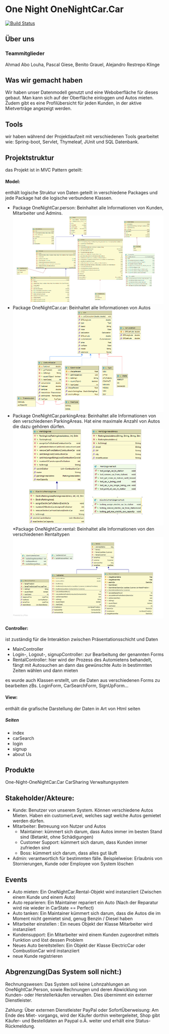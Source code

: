 # One Night OneNightCar.Car

[![Build Status](https://github.com/fh-erfurt/One-Night-Car/workflows/One-Night-Car/badge.svg)](https://github.com/fh-erfurt/One-Night-Car/actions)

## Über uns
### Teammitglieder
Ahmad Abo Louha, Pascal Giese, Benito Grauel, Alejandro Restrepo Klinge


## Was wir gemacht haben
Wir haben unser Datenmodell genutzt und eine Weboberfläche für dieses gebaut. Man kann sich auf der Oberfläche einloggen und Autos mieten. Zudem gibt es eine Profilübersicht für jeden Kunden, in der aktive Mietverträge angezeigt werden.

## Tools
wir haben während der Projektlaufzeit mit verschiedenen Tools gearbeitet wie: Spring-boot, Servlet, Thymeleaf, JUnit und SQL Datenbank.

## Projektstruktur
das Projekt ist in MVC Pattern geteilt:
#### Model:
enthält logische Struktur von Daten geteilt in verschiedene Packages und jede Package hat die logische verbundene Klassen.
* Package OneNightCar.person: Beinhaltet alle Informationen von Kunden, Mitarbeiter und Admins.
![Package OneNightCar.Person](/diagrammen/PersonPackage.png)
* Package OneNightCar.car: Beinhaltet alle Informationen von Autos
![Package OneNightCar.Car](/diagrammen/CarPackage.png)
* Package OneNightCar.parkingArea: Beinhaltet alle Informationen von den verschiedenen ParkingAreas. Hat eine maximale Anzahl von Autos die dazu gehören dürfen.
![Package Parking Area](/diagrammen/ParkingAreaPackage.png)
*Package OneNightCar.rental: Beinhaltet alle Informationen von den verschiedenen Rentaltypen
![Package OneNightCar.Rental](/diagrammen/RentalPackage.png)

#### Controller:
ist zuständig für die Interaktion zwischen Präsentationsschicht und Daten
* MainController
* Login-, Logout-, signupController: zur Bearbeitung der genannten Forms
* RentalController: hier wird der Prozess des Automietens behandelt, fängt mit Autosuchen an dann das gewünschte Auto in bestimmten Zeiten wählen und dann mieten

es wurde auch Klassen erstellt, um die Daten aus verschiedenen Forms zu bearbeiten zBs. LoginForm, CarSearchForm, SignUpForm...

#### View:
enthält die grafische Darstellung der Daten in Art von Html seiten
##### Seiten
* index
* carSearch
* login
* signup
* about Us

## Produkte
One-Night-OneNightCar.Car CarSharing Verwaltungsystem

## Stakeholder/Akteure:
* Kunde: Benutzer von unserem System. Können verschiedene Autos Mieten. Haben ein customerLevel, welches sagt welche Autos gemietet werden dürfen.
* Mitarbeiter: Betreuung von Nutzer und Autos
  * Maintainer: kümmert sich darum, dass Autos immer im besten Stand sind (Betankt, ohne Schädigungen) 
  * Customer Support: kümmert sich darum, dass Kunden immer zufrieden sind 
  * Boss: kümmert sich darum, dass alles gut läuft
* Admin: verantwortlich für bestimmten fälle. Beispielweise: Erlaubnis von Stornierungen, Kunde oder Employee von System löschen

## Events
* Auto mieten: Ein OneNightCar.Rental-Objekt wird instanziiert (Zwischen einem Kunde und einem Auto)
* Auto reparieren: Ein Maintainer repariert ein Auto (Nach der Reparatur wird nie wieder in CarState == Perfect)
* Auto tanken: Ein Maintainer kümmert sich darum, dass die Autos die im Moment nicht gemietet sind, genug Benzin / Diesel haben
* Mitarbeiter einstellen : Ein neues Objekt der Klasse Mitarbeiter wird instanziiert
* Kundensupport: Ein Mitarbeiter wird einem Kunden zugeordnet mittels Funktion und löst dessen Problem
* Neues Auto bereitstellen: Ein Objekt der Klasse ElectricCar oder CombustionCar wird instanziiert
* neue Kunde registrieren

## Abgrenzung(Das System soll nicht:)
Rechnungswesen: Das System soll keine Lohnzahlungen an OneNightCar.Person, sowie Rechnungen und deren Abwicklung von Kunden- oder Herstellerkäufen verwalten. Dies übernimmt ein externer Dienstleister.

Zahlung: Über externen Dienstleister PayPal oder SofortÜberweisung: Am Ende des Miet- vorgangs, wird der Käufer dorthin weitergeleitet, Shop gibt Käufer- und Bestelldaten an Paypal o.Ä. weiter und erhält eine Status-Rückmeldung.
